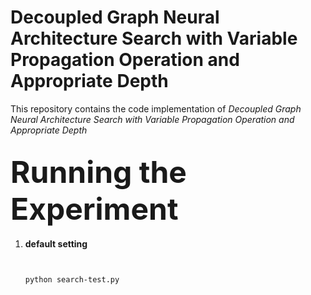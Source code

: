 # Decoupled Graph Neural Architecture Search with Variable Propagation Operation and Appropriate Depth

This repository contains the code implementation of <em>Decoupled Graph Neural Architecture Search with Variable Propagation Operation and Appropriate Depth</em>

## <font size=36>Running the Experiment</font>

<ol>
  <li><strong>default setting</strong></li>
  <code>
  
  python search-test.py  
  </code>
 </ol>
</font>
